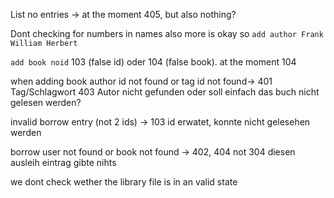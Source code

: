 List no entries -> at the moment 405, but also nothing?

Dont checking for numbers in names
also more is okay so `add author Frank William Herbert`

`add book noid` 103 (false id) oder 104 (false book). at the moment 104

when adding book author id not found or tag id not found-> 401 Tag/Schlagwort 403 Autor nicht gefunden
oder soll einfach das buch nicht gelesen werden?

invalid borrow entry (not 2 ids) -> 103 id erwatet, konnte nicht gelesehen werden

borrow user not found or book not found -> 402, 404 not 304 diesen ausleih eintrag gibte nihts

we dont check wether the library file is in an valid state
